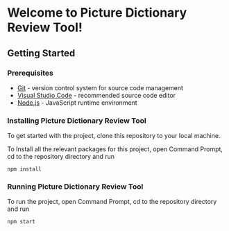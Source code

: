 # Welcome to Picture Dictionary Review Tool!


## Getting Started

### Prerequisites
* [Git](https://git-scm.com/) - version control system for source code management
* [Visual Studio Code](https://code.visualstudio.com/) - recommended source code editor
* [Node.js](https://nodejs.org/) - JavaScript runtime environment


### Installing Picture Dictionary Review Tool
To get started with the project, clone this repository to your local machine.

To Install all the relevant packages for this project, open Command Prompt, cd to the repository directory and run

```
npm install
```


### Running Picture Dictionary Review Tool

To run the project, open Command Prompt, cd to the repository directory and run

```
npm start
```